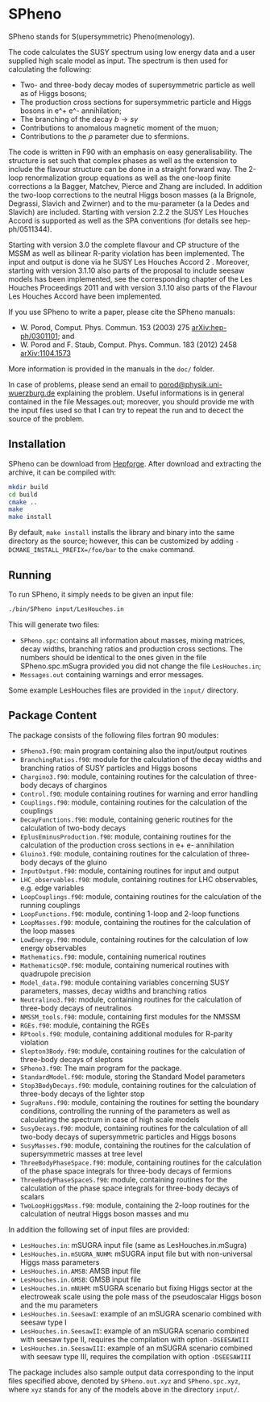 SPheno
======

SPheno stands for S(upersymmetric) Pheno(menology).

The code calculates the SUSY spectrum using low energy data and a user supplied
high scale model as input.  The spectrum is then used for calculating the
following:

- Two- and three-body decay modes of supersymmetric particle as well
as of Higgs bosons;
- The production cross sections for supersymmetric particle and Higgs bosons in e^+ e^- annihilation;
- The branching of the decay $b \to s \gamma$
- Contributions to anomalous magnetic moment of the muon;
- Contributions to the $\rho$ parameter due to sfermions.

The code is written in F90 with an emphasis on easy generalisability.  The
structure is set such that complex phases as well as the extension to include
the flavour structure can be done in a straight forward way.  The 2-loop
renormalization group equations as well as the one-loop finite corrections a la
Bagger, Matchev, Pierce and Zhang are included.  In addition the two-loop
corrections to the neutral Higgs boson masses (a la Brignole, Degrassi, Slavich
and Zwirner) and to the mu-parameter (a la Dedes and Slavich) are included.
Starting with version 2.2.2 the SUSY Les Houches Accord is supported as well as
the SPA conventions (for details see hep-ph/0511344).

Starting with version 3.0 the complete flavour and CP structure of the MSSM as
well as bilinear R-parity violation has been implemented.  The input and output
is done via he SUSY Les Houches Accord 2 .  Moreover, starting with version
3.1.10 also parts of the proposal to include seesaw models has been implemented,
see the corresponding chapter of the Les Houches Proceedings 2011 and with
version 3.1.10 also parts of the Flavour Les Houches Accord have been
implemented.

If you use SPheno to write a paper, please cite the SPheno manuals:
- W. Porod, Comput. Phys. Commun. 153 (2003) 275
  [arXiv:hep-ph/0301101](http://de.arxiv.org/abs/hep-ph/0301101); and
- W. Porod and F. Staub, Comput. Phys. Commun. 183 (2012) 2458
  [arXiv:1104.1573](http://arxiv.org/abs/1104.1573)

More information is provided in the manuals in the `doc/` folder.

In case of problems, please send an email to
[porod@physik.uni-wuerzburg.de](mailto:porod@physik.uni-wuerzburg.de) explaining
the problem.  Useful informations is in general contained in the file
Messages.out; moreover, you should provide me with the input files used so that
I can try to repeat the run and to decect the source of the problem.


Installation
------------

SPheno can be download from [Hepforge](https://spheno.hepforge.org/).  After
download and extracting the archive, it can be compiled with:

```sh
mkdir build
cd build
cmake ..
make
make install
```

By default, `make install` installs the library and binary into the same
directory as the source; however, this can be customized by adding
`-DCMAKE_INSTALL_PREFIX=/foo/bar` to the `cmake` command.


Running
-------

To run SPheno, it simply needs to be given an input file:
```sh
./bin/SPheno input/LesHouches.in
```
This will generate two files:
- `SPheno.spc`: contains all information about masses, mixing matrices, decay
  widths, branching ratios and production cross sections.  The numbers should be
  identical to the ones given in the file SPheno.spc.mSugra provided you did not
  change the file `LesHouches.in`;
- `Messages.out` containing warnings and error messages.

Some example LesHouches files are provided in the `input/` directory.

Package Content
---------------
 
The package consists of the following files fortran 90 modules:

- `SPheno3.f90`: main program containing also the input/output routines
- `BranchingRatios.f90`: module for the calculation of the decay widths and
  branching ratios of SUSY particles and Higgs bosons
- `Chargino3.f90`: module, containing routines for the calculation of
  three-body decays of charginos
- `Control.f90`: module containing routines for warning and error handling
- `Couplings.f90`: module, containing routines for the calculation of the
  couplings
- `DecayFunctions.f90`: module, containing generic routines for the
  calculation of two-body decays
- `EplusEminusProduction.f90`: module, containing routines for the calculation
  of the production cross sections in e+ e- annihilation
- `Gluino3.f90`: module, containing routines for the calculation of three-body
  decays of the gluino
- `InputOutput.f90`: module, containing routines for input and output
- `LHC_observables.f90`: module, containing routines for LHC observables,
  e.g. edge variables
- `LoopCouplings.f90`: module, containing routines for the calculation of the
  running couplings
- `LoopFunctions.f90`: module, contining 1-loop and 2-loop functions
- `LoopMasses.f90`: module, containing the routines for the calculation of the
  loop masses
- `LowEnergy.f90`: module, containing routines for the calculation of low
  energy observables
- `Mathematics.f90`: module, containing numerical routines
- `MathematicsQP.f90`: module, containing numerical routines with quadrupole
  precision
- `Model_data.f90`: module containing variables concerning SUSY parameters,
  masses, decay widths and branching ratios
- `Neutralino3.f90`: module, containing routines for the calculation of
  three-body decays of neutralinos
- `NMSSM_tools.f90`: module, containing first modules for the NMSSM
- `RGEs.f90`: module, containing the RGEs
- `RPtools.f90`: module, containing additional modules for R-parity violation
- `Slepton3Body.f90`: module, containing routines for the calculation of
  three-body decays of sleptons
- `SPheno3.f90`: The main program for the package.
- `StandardModel.f90`: module, storing the Standard Model parameters
- `Stop3BodyDecays.f90`: module, containing routines for the calculation of
  three-body decays of the lighter stop
- `SugraRuns.f90`: module, containing the routines for setting the boundary
  conditions, controlling the running of the parameters as well as calculating
  the spectrum in case of high scale models
- `SusyDecays.f90`: module, containing routines for the calculation of all
  two-body decays of supersymmetric particles and Higgs bosons
- `SusyMasses.f90`: module, containing the routines for the calculation of
  supersymmetric masses at tree level
- `ThreeBodyPhaseSpace.f90`: module, containing routines for the calculation
  of the phase space integrals for three-body decays of fermions
- `ThreeBodyPhaseSpaceS.f90`: module, containing routines for the calculation
  of the phase space integrals for three-body decays of scalars
- `TwoLoopHiggsMass.f90`: module, containing the 2-loop routines for the
  calculation of neutral Higgs boson masses and mu

In addition the following set of input files are provided:

- `LesHouches.in`: mSUGRA input file (same as LesHouches.in.mSugra)
- `LesHouches.in.mSUGRA_NUHM`: mSUGRA input file but with non-universal Higgs
  mass parameters
- `LesHouches.in.AMSB`: AMSB input file
- `LesHouches.in.GMSB`: GMSB input file
- `LesHouches.in.mNUHM`: mSUGRA scenario but fixing Higgs sector at the
  electroweak scale using the pole mass of the pseudoscalar Higgs boson and the
  mu parameters
- `LesHouches.in.SeesawI`: example of an mSUGRA scenario combined with seesaw
  type I
- `LesHouches.in.SeesawII`: example of an mSUGRA scenario combined with seesaw
  type II, requires the compilation with option `-DSEESAWIII`
- `LesHouches.in.SeesawIII`: example of an mSUGRA scenario combined with
  seesaw type III, requires the compilation with option `-DSEESAWIII`

The package includes also sample output data corresponding to the
input files specified above, denoted by `SPheno.out.xyz` and
`SPheno.spc.xyz`, where `xyz` stands for any of the models above in the
directory `input/`.
